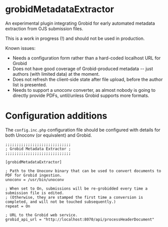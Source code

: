 # grobidMetadataExtractor
An experimental plugin integrating Grobid for early automated metadata extraction from OJS submission files.

This is a work in progress (!) and should not be used in production.

Known issues:
- Needs a configuration form rather than a hard-coded localhost URL for Grobid
- Does not have good coverage of Grobid-produced metadata -- just authors (with limited data) at the moment.
- Does not refresh the client-side state after file upload, before the author list is presented.
- Needs to support a unoconv converter, as almost nobody is going to directly provide PDFs, until/unless Grobid supports more formats.

# Configuration additions

The `config.inc.php` configuration file should be configured with details for both Unoconv (or equivalent) and Grobid.

```
;;;;;;;;;;;;;;;;;;;;;;;;;;;;;
; Grobid Metadata Extractor ;
;;;;;;;;;;;;;;;;;;;;;;;;;;;;;

[grobidMetadataExtractor]

; Path to the Unoconv binary that can be used to convert documents to PDF for Grobid ingestion.
unoconv = /usr/bin/unoconv

; When set to On, submissions will be re-grobidded every time a submission file is edited.
; (Otherwise, they are stamped the first time a conversion is completed, and will not be touched subsequently.)
repeat = On

; URL to the Grobid web service.
grobid_api_url = "http://localhost:8070/api/processHeaderDocument"
```
